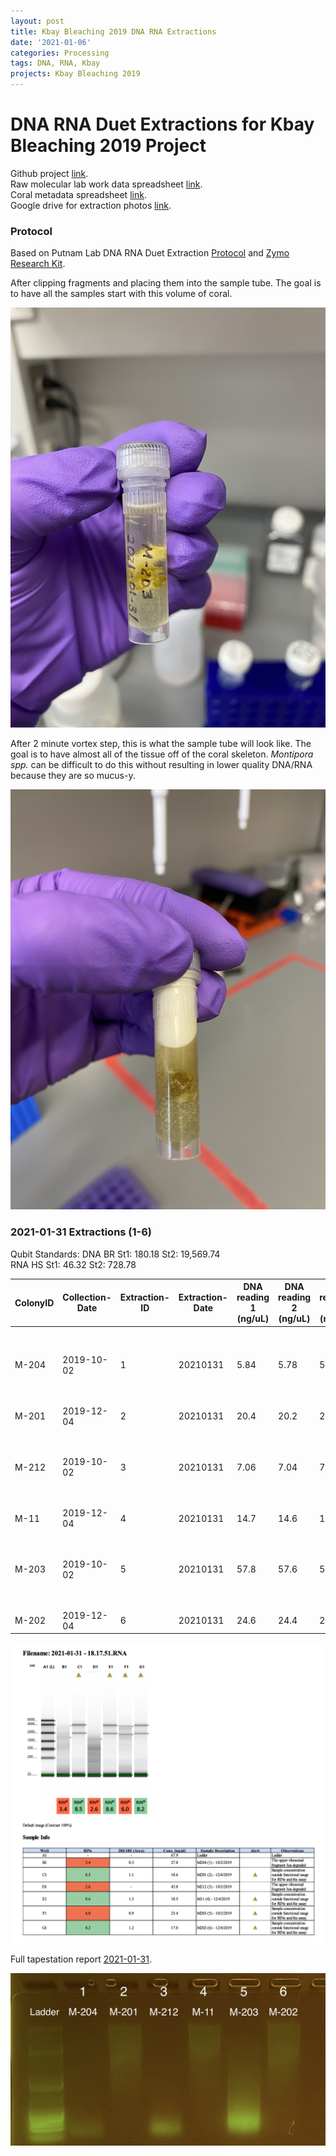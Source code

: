 ```yaml
---
layout: post
title: Kbay Bleaching 2019 DNA RNA Extractions
date: '2021-01-06'
categories: Processing
tags: DNA, RNA, Kbay
projects: Kbay Bleaching 2019
---
```


# DNA RNA Duet Extractions for Kbay Bleaching 2019 Project  

Github project [link](https://github.com/hputnam/HI_Bleaching_Timeseries/tree/main/data).  
Raw molecular lab work data spreadsheet [link]().   
Coral metadata spreadsheet [link]().  
Google drive for extraction photos [link](https://drive.google.com/drive/folders/1bJ0rGskS6QVi0U7OaxSxySYreg7Vo5Wv?usp=sharing).

### Protocol  
Based on Putnam Lab DNA RNA Duet Extraction [Protocol](https://emmastrand.github.io/EmmaStrand_Notebook/Zymo-Duet-RNA-DNA-Extraction-Protocol/) and [Zymo Research Kit](https://files.zymoresearch.com/protocols/_d7003t_d7003_quick-dna-rna_miniprep_plus_kit.pdf).  

After clipping fragments and placing them into the sample tube. The goal is to have all the samples start with this volume of coral.

![coral-pre](https://github.com/emmastrand/EmmaStrand_Notebook/blob/master/images/20210131pre-vortex-ext.jpg?raw=true)

After 2 minute vortex step, this is what the sample tube will look like. The goal is to have almost all of the tissue off of the coral skeleton. *Montipora spp.* can be difficult to do this without resulting in lower quality DNA/RNA because they are so mucus-y.   

![coral](https://github.com/emmastrand/EmmaStrand_Notebook/blob/master/images/20210131-postvortex.jpg?raw=true)

### 2021-01-31 Extractions (1-6)

Qubit Standards:
DNA BR St1: 180.18 St2: 19,569.74  
RNA HS St1: 46.32 St2: 728.78


| ColonyID 	| Collection-Date 	| Extraction-ID 	| Extraction-Date 	| DNA reading 1 (ng/uL) 	| DNA reading 2 (ng/uL) 	| DNA reading Avg (ng/uL) 	| RNA reading 1 (ng/uL) 	| RNA reading 2 (ng/uL) 	| RNA reading Avg (ng/uL) 	| RIN 	| Gel Pass? 	| Final Extraction for this coral? 	| Notes                                        	|
|----------	|-----------------	|---------------	|-----------------	|-----------------------	|-----------------------	|-------------------------	|-----------------------	|-----------------------	|-------------------------	|-----	|-----------	|----------------------------------	|----------------------------------------------	|
| M-204    	| 2019-10-02      	| 1             	| 20210131        	| 5.84                  	| 5.78                  	| 5.81                    	| 43.2                  	| 43                    	| 43.1                    	| 3.4 	| No        	| NA                               	| Sample likely thawed in transit; not useable 	|
| M-201    	| 2019-12-04      	| 2             	| 20210131        	| 20.4                  	| 20.2                  	| 20.3                    	| 22                    	| 22                    	| 22                      	| 8.5 	| Yes       	| Yes                              	| NA                                           	|
| M-212    	| 2019-10-02      	| 3             	| 20210131        	| 7.06                  	| 7.04                  	| 7.05                    	| 66.4                  	| 66.4                  	| 66.4                    	| 2.6 	| No        	| NA                               	| Sample likely thawed in transit; not useable 	|
| M-11     	| 2019-12-04      	| 4             	| 20210131        	| 14.7                  	| 14.6                  	| 14.65                   	| 21.4                  	| 21.4                  	| 21.4                    	| 8.6 	| Yes       	| Yes                              	| NA                                           	|
| M-203    	| 2019-10-02      	| 5             	| 20210131        	| 57.8                  	| 57.6                  	| 57.7                    	| 36.6                  	| 36.6                  	| 36.6                    	| 6   	| No        	| NA                               	| Sample likely thawed in transit; not useable 	|
| M-202    	| 2019-12-04      	| 6             	| 20210131        	| 24.6                  	| 24.4                  	| 24.5                    	| 21.4                  	| 21.2                  	| 21.3                    	| 8.2 	| Yes       	| Yes                              	| NA                                           	|


![tape](https://github.com/emmastrand/EmmaStrand_Notebook/blob/master/images/20210131-tapestation.png?raw=true)

Full tapestation report [2021-01-31](https://github.com/emmastrand/EmmaStrand_Notebook/blob/master/TapeStation/2021-01-31%20-%2018.17.51.pdf).

![gel](https://github.com/emmastrand/EmmaStrand_Notebook/blob/master/images/20210131-gel%20copy.jpg?raw=true)
